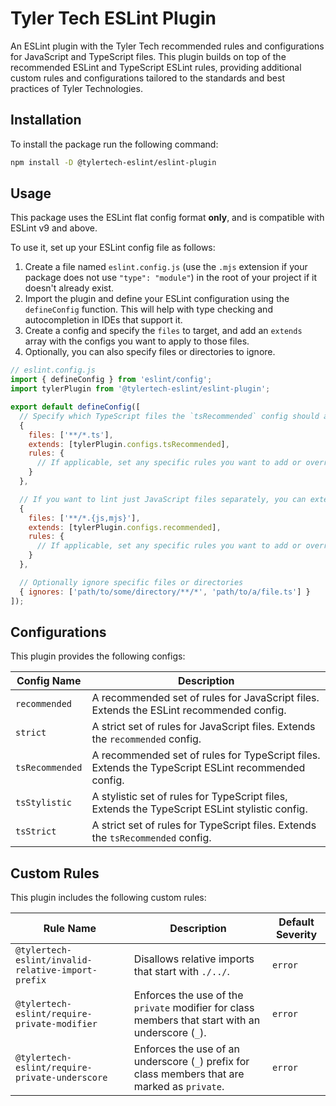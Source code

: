 # Tyler Tech ESLint Plugin

An ESLint plugin with the Tyler Tech recommended rules and configurations for JavaScript and TypeScript files. This plugin builds on top of the recommended
ESLint and TypeScript ESLint rules, providing additional custom rules and configurations tailored to the standards and best practices of Tyler Technologies.

## Installation

To install the package run the following command:

```bash
npm install -D @tylertech-eslint/eslint-plugin
```

## Usage

This package uses the ESLint flat config format **only**, and is compatible with ESLint v9 and above.

To use it, set up your ESLint config file as follows:

1. Create a file named `eslint.config.js` (use the `.mjs` extension if your package does not use `"type": "module"`) in the root of your project if it doesn't already exist.
2. Import the plugin and define your ESLint configuration using the `defineConfig` function. This will help with type checking and autocompletion in IDEs that support it.
3. Create a config and specify the `files` to target, and add an `extends` array with the configs you want to apply to those files.
4. Optionally, you can also specify files or directories to ignore.

```javascript
// eslint.config.js
import { defineConfig } from 'eslint/config';
import tylerPlugin from '@tylertech-eslint/eslint-plugin';

export default defineConfig([
  // Specify which TypeScript files the `tsRecommended` config should apply to
  {
    files: ['**/*.ts'],
    extends: [tylerPlugin.configs.tsRecommended],
    rules: {
      // If applicable, set any specific rules you want to add or override here
    }
  },

  // If you want to lint just JavaScript files separately, you can extend just the `recommended` config
  {
    files: ['**/*.{js,mjs}'],
    extends: [tylerPlugin.configs.recommended],
    rules: {
      // If applicable, set any specific rules you want to add or override here
    }
  },

  // Optionally ignore specific files or directories
  { ignores: ['path/to/some/directory/**/*', 'path/to/a/file.ts'] }
]);
```

## Configurations

This plugin provides the following configs:

| Config Name        | Description |
|--------------------|-------------|
| `recommended`      | A recommended set of rules for JavaScript files. Extends the ESLint recommended config. |
| `strict`           | A strict set of rules for JavaScript files. Extends the `recommended` config. |
| `tsRecommended`    | A recommended set of rules for TypeScript files. Extends the TypeScript ESLint recommended config. |
| `tsStylistic`      | A stylistic set of rules for TypeScript files, Extends the TypeScript ESLint stylistic config. |
| `tsStrict`         | A strict set of rules for TypeScript files. Extends the `tsRecommended` config. |

## Custom Rules

This plugin includes the following custom rules:

| Rule Name                                          | Description | Default Severity |
|----------------------------------------------------|-------------| -----------------|
| `@tylertech-eslint/invalid-relative-import-prefix` | Disallows relative imports that start with `./../`. | `error` |
| `@tylertech-eslint/require-private-modifier`       | Enforces the use of the `private` modifier for class members that start with an underscore (`_`). | `error` |
| `@tylertech-eslint/require-private-underscore`     | Enforces the use of an underscore (`_`) prefix for class members that are marked as `private`. | `error` |
